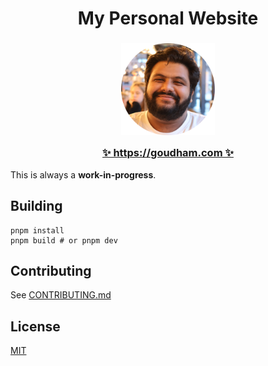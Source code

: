 <h1 align="center">
   My Personal Website
</h1>

<h3 align="center">
   <a href="https://goudham.com"><img src="public/profile-picture.png" width="150px" alt=""/></a><br>
   <img src="https://raw.githubusercontent.com/catppuccin/catppuccin/bbc6efd2096b8cfa82d00f8ad1099b1b2b34fc8f/assets/misc/transparent.png" height="30" width="0px"/>
   <a href="https://goudham.com">✨ https://goudham.com ✨</a>
   <img src="https://raw.githubusercontent.com/catppuccin/catppuccin/bbc6efd2096b8cfa82d00f8ad1099b1b2b34fc8f/assets/misc/transparent.png" height="30" width="0px"/>
</h3>

This is always a **work-in-progress**.

## Building

```
pnpm install
pnpm build # or pnpm dev
```

## Contributing

See [CONTRIBUTING.md](CONTRIBUTING.md)

## License

[MIT](LICENSE)
